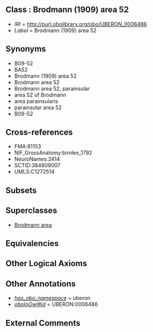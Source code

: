 
## Class : Brodmann (1909) area 52

 * *IRI* = http://purl.obolibrary.org/obo/UBERON_0006486
 * *Label* = Brodmann (1909) area 52

## Synonyms

 * B09-52
 * BA52
 * Brodmann (1909) area 52
 * Brodmann area 52
 * Brodmann area 52, parainsular
 * area 52 of Brodmann
 * area parainsularis
 * parainsular area 52
 * B09-52

## Cross-references

 * FMA:81153
 * NIF_GrossAnatomy:birnlex_1792
 * NeuroNames:2414
 * SCTID:384809007
 * UMLS:C1272514

## Subsets


## Superclasses

 * [Brodmann area](../../UBERON/29/UBERON_0013529.md)

## Equivalencies


## Other Logical Axioms


## Other Annotations

 * *[has_obo_namespace](../../ce/oboInOwl#hasOBONamespace.md)* = uberon
 * *[oboInOwl#id](../../id/oboInOwl#id.md)* = UBERON:0006486

## External Comments

